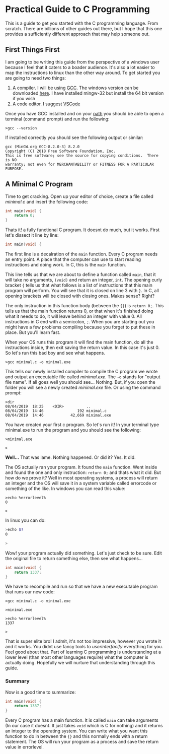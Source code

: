 # Practical Guide to C Programming

This is a guide to get you started with the C programming language. From scratch. There are billions of other guides out there, but I hope that this one provides a sufficiently different approach that may help someone out.

## First Things First

I am going to be writing this guide from the perspective of a windows user because I feel that it caters to a boader audience. It's also a lot easier to map the instructions to linux than the other way around. To get started you are going to need two things:

1. A compiler. I will be using [GCC](https://gcc.gnu.org/). The windows version can be downloaded [here](http://mingw-w64.org/doku.php/download/win-builds). I have installed mingw-32 but install the 64 bit version if you wish
2. A code editor. I suggest [VSCode](https://code.visualstudio.com/)

Once you have GCC installed and on your [path](https://stackoverflow.com/questions/9546324/adding-directory-to-path-environment-variable-in-windows) you should be able to open a terminal (command prompt) and run the following:

```
>gcc --version
```
If installed correctly you should see the following output or similar:

```
gcc (MinGW.org GCC-8.2.0-3) 8.2.0
Copyright (C) 2018 Free Software Foundation, Inc.
This is free software; see the source for copying conditions.  There is NO
warranty; not even for MERCHANTABILITY or FITNESS FOR A PARTICULAR PURPOSE.
```

## A Minimal C Program

Time to get cracking. Open up your editor of choice, create a file called _minimal.c_ and insert the following code:

```c
int main(void) {
    return 0;
}
```

Thats it! a fully functional C program. It doesnt do much, but it works. First let's dissect it line by line:

```c
int main(void) {
```

The first line is a decalration of the `main` function. Every C program needs an entry point. A place that the computer can use to start reading instructions and doing work. In C, this is the `main` function.

This line tells us that we are about to define a function called `main`, that it will take no arguments, `(void)` and return an integer, `int`. The opening curly bracket `{` tells us that what follows is a list of instructions that this main program will perform. You will see that it is closed on line 3 with `}`. In C, all opening brackets will be closed with closing ones. Makes sense? Right?

The only instruction in this function body (between the `{}`) is `return 0;`. This tells us that the main function returns 0, or that when it's finished doing what it needs to do, it will leave behind an integer with value 0. All instructions in C end with a semicolon, `;`. When you are starting out you might have a few problems compiling because you forget to put these in place. But you'll learn fast.

When your OS runs this program it will find the main function, do all the instructions inside, then exit saving the return value. In this case it's just 0. So let's run this bad boy and see what happens.

```
>gcc minimal.c -o minimal.exe
```

This tells our newly installed compiler to compile the C program we wrote and output an executable file called _minimal.exe_. The `-o` stands for "output file name". If all goes well you should see... Nothing. But, if you open the folder you will see a newly created _minimal.exe_ file. Or using the command prompt:

```
>dir 
08/04/2019  18:25    <DIR>          ..
08/04/2019  14:46               192 minimal.c
08/04/2019  14:46            42,669 minimal.exe
```

You have created your first c program. So let's run it! In your terminal type minimal.exe to run the program and you should see the following:

```
>minimal.exe

>
```

__Well...__ That was lame. Nothing happened. Or did it? Yes. It did. 

The OS actually ran your program. It found the `main` function. Went inside and found the one and only instruction: `return 0;` and thats what it did. But how do we prove it? Well in most operating systems, a process will return an integer and the OS will save it in a system variable called errorcode or something of the like. In windows you can read this value:

```
>echo %errorlevel%
0

>
```

In linux you can do:

```bash
>echo $?
0

>
```

Wow! your program actually did something. Let's just check to be sure. Edit the original file to return something else, then see what happens...


```c
int main(void) {
    return 1337;
}
```

We have to recompile and run so that we have a new executable program that runs our new code:

```
>gcc minimal.c -o minimal.exe

>minimal.exe

>echo %errorlevel%
1337

>
```

That is super elite bro! I admit, it's not too impressive, however you wrote it and it works. You didnt use fancy tools to _userinterfacify_ everything for you. Feel good about that. Part of learning C programming is understanding at a lower level (than most other languages require) what the computer is actually doing. Hopefully we will nurture that understanding through this guide.

### Summary

Now is a good time to summarize:

```c
int main(void) {
    return 1337;
}
```

Every C program has a main function. It is called `main` can take arguments (In our case it doesnt. It just takes `void` which is C for nothing) and it returns an integer to the operating system. You can write what you want this function to do in between the `{}` and this normally ends with a return statement. The OS will run your program as a process and save the return value in errorlevel.
